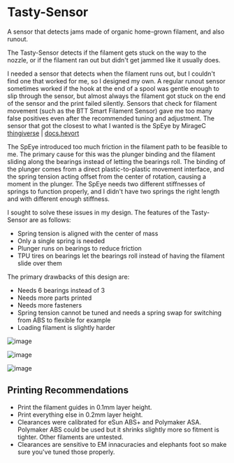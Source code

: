 # Tasty-Sensor
A sensor that detects jams made of organic home-grown filament, and also runout.

The Tasty-Sensor detects if the filament gets stuck on the way to the nozzle, or if the filament ran out but didn't get jammed like it usually does.

I needed a sensor that detects when the filament runs out, but I couldn't find one that worked for me, so I designed my own. A regular runout sensor sometimes worked if the hook at the end of a spool was gentle enough to slip through the sensor, but almost always the filament got stuck on the end of the sensor and the print failed silently. Sensors that check for filament movement (such as the BTT Smart Filament Sensor) gave me too many false positives even after the recommended tuning and adjustment. The sensor that got the closest to what I wanted is the SpEye by MirageC [thingiverse](https://www.thingiverse.com/thing:4299458) | [docs.hevort](http://docs.hevort.com/#/pages/Mods/spy-eye.md)

The SpEye introduced too much friction in the filament path to be feasible to me. The primary cause for this was the plunger binding and the filament sliding along the bearings instead of letting the bearings roll. The binding of the plunger comes from a direct plastic-to-plastic movement interface, and the spring tension acting offset from the center of rotation, causing a moment in the plunger. The SpEye needs two different stiffnesses of springs to function properly, and I didn't have two springs the right length and with different enough stiffness.

I sought to solve these issues in my design. The features of the Tasty-Sensor are as follows:

* Spring tension is aligned with the center of mass
* Only a single spring is needed 
* Plunger runs on bearings to reduce friction
* TPU tires on bearings let the bearings roll instead of having the filament slide over them

The primary drawbacks of this design are:

* Needs 6 bearings instead of 3
* Needs more parts printed
* Needs more fasteners
* Spring tension cannot be tuned and needs a spring swap for switching from ABS to flexible for example
* Loading filament is slightly harder


![image](https://user-images.githubusercontent.com/25805271/221357951-ac97b073-3dd4-4dad-a956-d6344baf1d16.png)

![image](https://user-images.githubusercontent.com/25805271/220586563-00bb3905-0ea4-483d-9f1a-a8820eaa070f.png)

![image](https://user-images.githubusercontent.com/25805271/221358006-48f0283d-2005-4272-8bc1-ce3248720c9b.png)


## Printing Recommendations

* Print the filament guides in 0.1mm layer height.
* Print everything else in 0.2mm layer height.
* Clearances were calibrated for eSun ABS+ and Polymaker ASA. Polymaker ABS could be used but it shrinks slightly more so fitment is tighter. Other filaments are untested.
* Clearances are sensitive to EM innacuracies and elephants foot so make sure you've tuned those properly.
